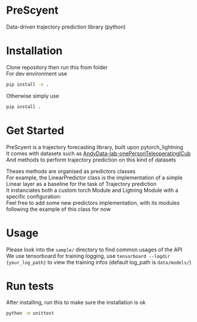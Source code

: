 # PreScyent
Data-driven trajectory prediction library (python)  

# Installation
Clone repository then run this from folder  
For dev environment use  
```bash
pip install -e .
```
Otherwise simply use  
```bash
pip install .
```

# Get Started

PreScyent is a trajectory forecasting library, built upon pytorch_lightning  
It comes with datasets such as [AndyData-lab-onePersonTeleoperatingICub](https://zenodo.org/record/5913573)  
And methods to perform trajectory prediction on this kind of datasets  
  
Theses methods are organised as predictors classes  
For example, the LinearPredictor class is the implementation of a simple Linear layer as a baseline for the task of Trajectory prediction  
It instanciates both a custom torch Module and Ligtning Module with a specific configuration:  
Feel free to add some new predictors implementation, with its modules following the example of this class for now  

# Usage

Please look into the `sample/` directory to find common usages of the API  
We use tensorboard for training logging, use `tensorboard --logdir {your_log_path}` to view the training infos (default log_path is `data/models/`)  

# Run tests

After installing, run this to make sure the installation is ok  

```bash
python -m unittest
```
